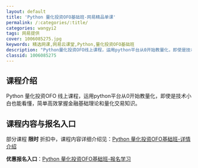 ```yaml
---
layout: default
title: 'Python 量化投资OFO基础班-网易精品单课'
permalink: /:categories/:title/
categories: wangyi2
tags: 网易提供
cover: 1006085275.jpg
keywords: 精选网课,网易云课堂,Python,量化投资OFO基础班
description: "Python量化投资OFO线上课程，运用python平台从0开始教量化，即使是技术小白也能看懂，简单高效掌握金融基础理论和量化交易知识。Python|量化投资OFO基础班"
classid: 1006085275
---
```


## 课程介绍

Python 量化投资OFO 线上课程，运用python平台从0开始教量化，即使是技术小白也能看懂，简单高效掌握金融基础理论和量化交易知识。

## 课程内容与报名入口

部分课程 **限时** 折扣中，课程内容详细介绍见：[Python 量化投资OFO基础班-详情介绍](https://study.163.com/course/introduction/1006085275.htm?share=1&shareId=1025206652&utm_campaign=share&utm_medium=iphoneShare&utm_source=&utm_u=1025206652)

**优惠报名入口**：[Python 量化投资OFO基础班-报名学习](https://study.163.com/course/introduction/1006085275.htm?share=1&shareId=1025206652&utm_campaign=share&utm_medium=iphoneShare&utm_source=&utm_u=1025206652)

